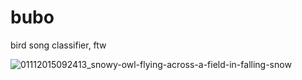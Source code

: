 # bubo
bird song classifier, ftw

![01112015092413_snowy-owl-flying-across-a-field-in-falling-snow](https://cloud.githubusercontent.com/assets/2320606/16715170/daec6e18-468d-11e6-94a9-35669e342fcf.jpg)
